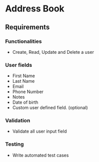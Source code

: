 # Address Book
## Requirements
### Functionalities
* Create, Read, Update and Delete a user
### User fields
* First Name
* Last Name
* Email
* Phone Number
* Notes
* Date of birth
* Custom user defined field. (optional)

### Validation
* Validate all user input field

### Testing
* Write automated test cases
